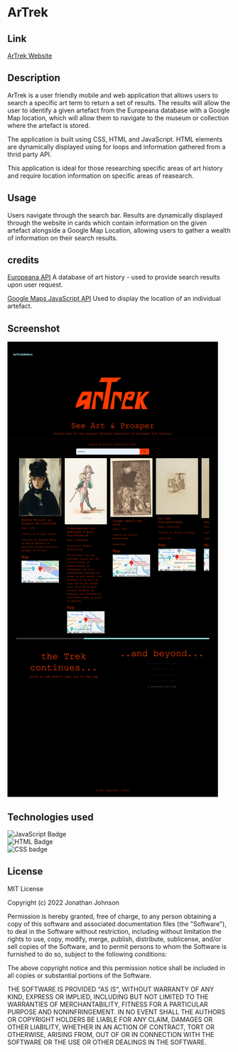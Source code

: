 # ArTrek

## Link
[ArTrek Website](https://markmos1991.github.io/ArTrek/) 

## Description
ArTrek is a user friendly mobile and web application that allows users to search a specific art term to return a set of results.
The results will allow the user to identify a given artefact from the Europeana database with a Google Map location, which will allow them to navigate to the museum or collection where the artefact is stored. 

The application is built using CSS, HTML and JavaScript. HTML elements are dynamically displayed using for loops and information gathered from a thrid party API. 

This application is ideal for those researching specific areas of art history and require location information on specific areas of reasearch.

## Usage
Users navigate through the search bar. Results are dynamically displayed through the website in cards which contain information on the given artefact alongside a Google Map Location, allowing users to gather a wealth of information on their search results.

## credits
[Europeana API](https://pro.europeana.eu/page/apis)
A database of art history - used to provide search results upon user request.

[Google Maps JavaScript API](https://developers.google.com/maps/documentation/javascript/reference)
Used to display the location of an individual artefact.

## Screenshot
![screenshot](/assets/images/Screenshot.png)

## Technologies used
![JavaScript Badge](https://img.shields.io/badge/Language-JavaScript-yellow)
<br>
![HTML Badge](https://img.shields.io/badge/Language-HTML-red)
<br>
![CSS badge](https://img.shields.io/badge/Language-CSS-blue)

## License

MIT License

Copyright (c) 2022 Jonathan Johnson

Permission is hereby granted, free of charge, to any person obtaining a copy
of this software and associated documentation files (the "Software"), to deal
in the Software without restriction, including without limitation the rights
to use, copy, modify, merge, publish, distribute, sublicense, and/or sell
copies of the Software, and to permit persons to whom the Software is
furnished to do so, subject to the following conditions:

The above copyright notice and this permission notice shall be included in all
copies or substantial portions of the Software.

THE SOFTWARE IS PROVIDED "AS IS", WITHOUT WARRANTY OF ANY KIND, EXPRESS OR
IMPLIED, INCLUDING BUT NOT LIMITED TO THE WARRANTIES OF MERCHANTABILITY,
FITNESS FOR A PARTICULAR PURPOSE AND NONINFRINGEMENT. IN NO EVENT SHALL THE
AUTHORS OR COPYRIGHT HOLDERS BE LIABLE FOR ANY CLAIM, DAMAGES OR OTHER
LIABILITY, WHETHER IN AN ACTION OF CONTRACT, TORT OR OTHERWISE, ARISING FROM,
OUT OF OR IN CONNECTION WITH THE SOFTWARE OR THE USE OR OTHER DEALINGS IN THE
SOFTWARE.


